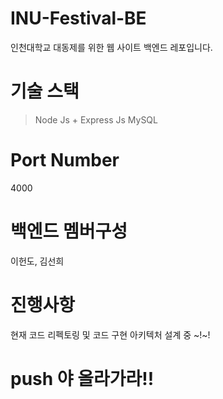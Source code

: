 # INU-Festival-BE
인천대학교 대동제를 위한 웹 사이트 백엔드 레포입니다.

# 기술 스택
> Node Js + Express Js
> MySQL

# Port Number
4000

# 백엔드 멤버구성
이헌도, 김선희

# 진행사항
현재 코드 리펙토링 및 코드 구현 아키텍처 설계 중 ~!~!

# push 야 올라가라!!